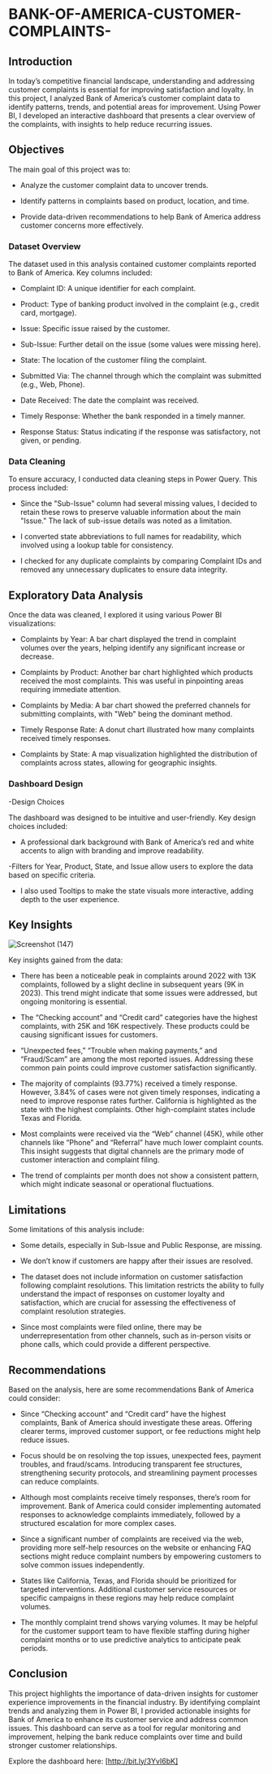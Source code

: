 # BANK-OF-AMERICA-CUSTOMER-COMPLAINTS-

## Introduction

In today’s competitive financial landscape, understanding and addressing customer complaints is essential for improving satisfaction and loyalty. In this project, I analyzed Bank of America’s customer complaint data to identify patterns, trends, and potential areas for improvement. Using Power BI, I developed an interactive dashboard that presents a clear overview of the complaints, with insights to help reduce recurring issues.

## Objectives 

The main goal of this project was to:

- Analyze the customer complaint data to uncover trends.

- Identify patterns in complaints based on product, location, and time.

- Provide data-driven recommendations to help Bank of America address customer concerns more effectively.

### Dataset Overview 

The dataset used in this analysis contained customer complaints reported to Bank of America. Key columns included:

- Complaint ID: A unique identifier for each complaint.

- Product: Type of banking product involved in the complaint (e.g., credit card, mortgage).

- Issue: Specific issue raised by the customer.

- Sub-Issue: Further detail on the issue (some values were missing here).

- State: The location of the customer filing the complaint.

- Submitted Via: The channel through which the complaint was submitted (e.g., Web, Phone).

- Date Received: The date the complaint was received.

- Timely Response: Whether the bank responded in a timely manner.

- Response Status: Status indicating if the response was satisfactory, not given, or pending.


### Data Cleaning

To ensure accuracy, I conducted data cleaning steps in Power Query. This process included:

- Since the "Sub-Issue" column had several missing values, I decided to retain these rows to preserve valuable information about the main "Issue." The lack of sub-issue details was noted as a limitation.

- I converted state abbreviations to full names for readability, which involved using a lookup table for consistency.

- I checked for any duplicate complaints by comparing Complaint IDs and removed any unnecessary duplicates to ensure data integrity.

## Exploratory Data Analysis

Once the data was cleaned, I explored it using various Power BI visualizations:

- Complaints by Year: A bar chart displayed the trend in complaint volumes over the years, helping identify any significant increase or decrease.

- Complaints by Product: Another bar chart highlighted which products received the most complaints. This was useful in pinpointing areas requiring immediate attention.

- Complaints by Media: A bar chart showed the preferred channels for submitting complaints, with "Web" being the dominant method.

- Timely Response Rate: A donut chart illustrated how many complaints received timely responses.

- Complaints by State: A map visualization highlighted the distribution of complaints across states, allowing for geographic insights.


### Dashboard Design

-Design Choices

The dashboard was designed to be intuitive and user-friendly. Key design choices included:

- A professional dark background with Bank of America’s red and white accents to align with branding and improve readability.

-Filters for Year, Product, State, and Issue allow users to explore the data based on specific criteria.

- I also used Tooltips to make the state visuals more interactive, adding depth to the user experience. 

## Key Insights


![Screenshot (147)](https://github.com/user-attachments/assets/4f66a6bf-e518-477d-9f5f-98786fefdf30)

Key insights gained from the data:

- There has been a noticeable peak in complaints around 2022 with 13K complaints, followed by a slight decline in subsequent years (9K in 2023). This trend might indicate that some issues were addressed, but ongoing monitoring is essential.

- The “Checking account” and “Credit card” categories have the highest complaints, with 25K and 16K respectively. These products could be causing significant issues for customers.

- “Unexpected fees,” “Trouble when making payments,” and “Fraud/Scam” are among the most reported issues. Addressing these common pain points could improve customer satisfaction significantly.

- The majority of complaints (93.77%) received a timely response. However, 3.84% of cases were not given timely responses, indicating a need to improve response rates further. California is highlighted as the state with the highest complaints. Other high-complaint states include Texas and Florida.

- Most complaints were received via the “Web” channel (45K), while other channels like “Phone” and “Referral” have much lower complaint counts. This insight suggests that digital channels are the primary mode of customer interaction and complaint filing.

- The trend of complaints per month does not show a consistent pattern, which might indicate seasonal or operational fluctuations.

## Limitations

Some limitations of this analysis include:

- Some details, especially in Sub-Issue and Public Response, are missing.

- We don’t know if customers are happy after their issues are resolved.

- The dataset does not include information on customer satisfaction following complaint resolutions. This limitation restricts the ability to fully understand the impact of responses on customer loyalty and satisfaction, which are crucial for assessing the effectiveness of complaint resolution strategies.

- Since most complaints were filed online, there may be underrepresentation from other channels, such as in-person visits or phone calls, which could provide a different perspective.

## Recommendations

Based on the analysis, here are some recommendations Bank of America could consider:

- Since “Checking account” and “Credit card” have the highest complaints, Bank of America should investigate these areas. Offering clearer terms, improved customer support, or fee reductions might help reduce issues.

- Focus should be on resolving the top issues, unexpected fees, payment troubles, and fraud/scams. Introducing transparent fee structures, strengthening security protocols, and streamlining payment processes can reduce complaints.

- Although most complaints receive timely responses, there’s room for improvement. Bank of America could consider implementing automated responses to acknowledge complaints immediately, followed by a structured escalation for more complex cases.

- Since a significant number of complaints are received via the web, providing more self-help resources on the website or enhancing FAQ sections might reduce complaint numbers by empowering customers to solve common issues independently.

- States like California, Texas, and Florida should be prioritized for targeted interventions. Additional customer service resources or specific campaigns in these regions may help reduce complaint volumes.

- The monthly complaint trend shows varying volumes. It may be helpful for the customer support team to have flexible staffing during higher complaint months or to use predictive analytics to anticipate peak periods.

## Conclusion

This project highlights the importance of data-driven insights for customer experience improvements in the financial industry. By identifying complaint trends and analyzing them in Power BI, I provided actionable insights for Bank of America to enhance its customer service and address common issues. This dashboard can serve as a tool for regular monitoring and improvement, helping the bank reduce complaints over time and build stronger customer relationships.

Explore the dashboard here: [http://bit.ly/3YvI6bK]


